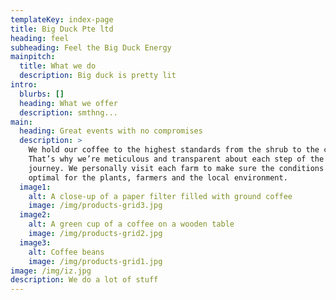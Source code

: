```yaml
---
templateKey: index-page
title: Big Duck Pte ltd
heading: feel
subheading: Feel the Big Duck Energy
mainpitch:
  title: What we do
  description: Big duck is pretty lit
intro:
  blurbs: []
  heading: What we offer
  description: smthng...
main:
  heading: Great events with no compromises
  description: >
    We hold our coffee to the highest standards from the shrub to the cup.
    That’s why we’re meticulous and transparent about each step of the coffee’s
    journey. We personally visit each farm to make sure the conditions are
    optimal for the plants, farmers and the local environment.
  image1:
    alt: A close-up of a paper filter filled with ground coffee
    image: /img/products-grid3.jpg
  image2:
    alt: A green cup of a coffee on a wooden table
    image: /img/products-grid2.jpg
  image3:
    alt: Coffee beans
    image: /img/products-grid1.jpg
image: /img/iz.jpg
description: We do a lot of stuff
---
```

